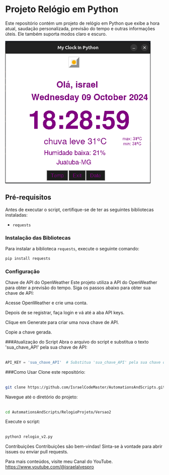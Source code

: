 # Projeto Relógio em Python

Este repositório contém um projeto de relógio em Python que exibe a hora atual, saudação personalizada, previsão do tempo e outras informações úteis. Ele também suporta modos claro e escuro.

![Imagem do Relógio](https://github.com/IsraelCodeMaster/AutomationsAndScripts/blob/main/Relogio%20em%20python/Versao2/Screenshot%20from%202024-10-09%2018-29-14.png)

## Pré-requisitos

Antes de executar o script, certifique-se de ter as seguintes bibliotecas instaladas:

- `requests`

### Instalação das Bibliotecas

Para instalar a biblioteca `requests`, execute o seguinte comando:

```sh
pip install requests
```

### Configuração
Chave de API do OpenWeather
Este projeto utiliza a API do OpenWeather para obter a previsão do tempo. Siga os passos abaixo para obter sua chave de API:

Acesse OpenWeather e crie uma conta.

Depois de se registrar, faça login e vá até a aba API keys.

Clique em Generate para criar uma nova chave de API.

Copie a chave gerada.

###Atualização do Script
Abra o arquivo do script e substitua o texto 'sua_chave_API' pela sua chave de API:

```python

API_KEY = 'sua_chave_API'  # Substitua 'sua_chave_API' pela sua chave de API
```
###Como Usar
Clone este repositório:

```sh

git clone https://github.com/IsraelCodeMaster/AutomationsAndScripts.git
```
Navegue até o diretório do projeto:
```sh

cd AutomationsAndScripts/RelogioProjeto/Versao2
```
Execute o script:
```sh

python3 relogio_v2.py
```

Contribuições
Contribuições são bem-vindas! Sinta-se à vontade para abrir issues ou enviar pull requests.

Para mais conteúdos, visite meu Canal do YouTube. https://www.youtube.com/@israelalvespro
